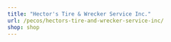 ```yaml
---
title: "Hector's Tire & Wrecker Service Inc."
url: /pecos/hectors-tire-and-wrecker-service-inc/
shop: shop
---
```

